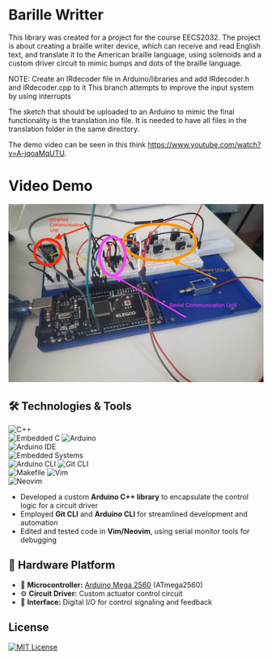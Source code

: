 # Barille Writter 

This library was created for a project for the course EECS2032. The project is about creating a braille writer device, which can receive and read English text, and translate it to the American braille language, using solenoids and a custom driver circuit to mimic bumps and dots of the braille language.

NOTE: Create an IRdecoder file in Arduino/libraries and add IRdecoder.h and IRdecoder.cpp to it
This branch attempts to improve the input system by using interrupts

The sketch that should be uploaded to an Arduino to mimic the final functionality is the translation.ino file.
It is needed to have all files in the translation folder in the same directory.

The demo video can be seen in this think https://www.youtube.com/watch?v=A-jqoaMqUTU.

# Video Demo
[![Watch the video](Reports/Images/circuit_driver.png)](https://www.youtube.com/watch?v=A-jqoaMqUTU)

## 🛠️ Technologies & Tools
![C++](https://img.shields.io/badge/C++-00599C?style=plastic&logo=c%2B%2B&logoColor=white)  
![Embedded C](https://img.shields.io/badge/Embedded%20C-00599C?style=plastic&logo=c&logoColor=white)
![Arduino](https://img.shields.io/badge/Arduino-00979D?style=plastic&logo=arduino&logoColor=white)  
![Arduino IDE](https://img.shields.io/badge/Arduino_IDE-00979D?style=plastic&logo=arduino&logoColor=white)  
![Embedded Systems](https://img.shields.io/badge/Embedded-Systems-blue?style=plastic)  
![Arduino CLI](https://img.shields.io/badge/Arduino_CLI-00979D?style=plastic&logo=arduino&logoColor=white)
![Git CLI](https://img.shields.io/badge/Git-CLI-F05032?style=plastic&logo=git&logoColor=white)  
![Makefile](https://img.shields.io/badge/Makefile-Dev-blue?style=plastic)
![Vim](https://img.shields.io/badge/Vim-019733?style=plastic&logo=vim&logoColor=white)  
![Neovim](https://img.shields.io/badge/Neovim-57A143?style=plastic&logo=neovim&logoColor=white)

- Developed a custom **Arduino C++ library** to encapsulate the control logic for a circuit driver  
- Employed **Git CLI** and **Arduino CLI** for streamlined development and automation 
- Edited and tested code in **Vim/Neovim**, using serial monitor tools for debugging

## 🧱 Hardware Platform
- 🔌 **Microcontroller:** [Arduino Mega 2560](https://store.arduino.cc/products/arduino-mega-2560-rev3) (ATmega2560)  
- ⚙️ **Circuit Driver:** Custom actuator control circuit  
- 🧩 **Interface:** Digital I/O for control signaling and feedback  

## License
[![MIT License](https://img.shields.io/badge/License-MIT-green.svg)](https://choosealicense.com/licenses/mit/)
